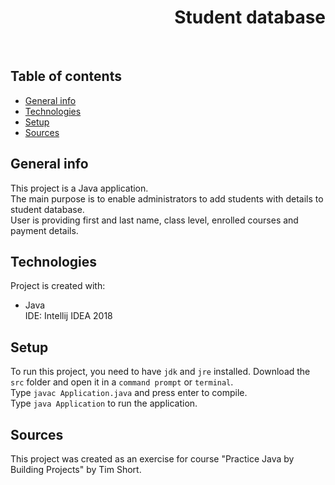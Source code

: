 <h1 align="right">Student database</h1><br>

## Table of contents
* [General info](#general-info)
* [Technologies](#technologies)
* [Setup](#setup)
* [Sources](#sources)

## General info
This project is a Java application.  
The main purpose is to enable administrators to add students with details to student database.  
User is providing first and last name, class level, enrolled courses and payment details.  

## Technologies
Project is created with:
* Java  
IDE: Intellij IDEA 2018

## Setup
To run this project, you need to have `jdk` and `jre` installed.
Download the `src` folder and open it in a `command prompt` or `terminal`.  
Type `javac Application.java` and press enter to compile.  
Type `java Application` to run the application.  

## Sources
This project was created as an exercise for course "Practice Java by Building Projects" by Tim Short.
